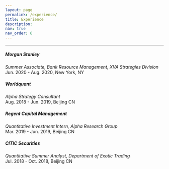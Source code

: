 ```yaml
---
layout: page
permalink: /experience/
title: Experience
description:
nav: true
nav_order: 6
---
```


___

<!---
##### Uber Technologies
<em> Software Engineering Intern, Shared Rides Team </em> \
 Jun. 2025 - Aug. 2025, New York, NY
-->

##### Morgan Stanley
<em> Summer Associate, Bank Resource Management, XVA Strategies Division </em> \
 Jun. 2020 - Aug. 2020, New York, NY


##### Worldquant
<em> Alpha Strategy Consultant </em> \
Aug. 2018 - Jun. 2019, Beijing CN


##### Regent Capital Management
<em> Quantitative Investment Intern, Alpha Research Group </em> \
Mar. 2019 - Jun. 2019, Beijing CN

##### CITIC Securities
<em> Quantitative Summer Analyst, Department of Exotic Trading </em> \
Jul. 2018 - Oct. 2018, Beijing CN

